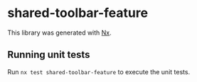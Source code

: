 # shared-toolbar-feature

This library was generated with [Nx](https://nx.dev).

## Running unit tests

Run `nx test shared-toolbar-feature` to execute the unit tests.
